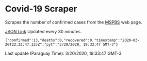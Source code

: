 # Covid-19 Scraper

Scrapes the number of confirmed cases from the [MSPBS](https://www.mspbs.gov.py/covid-19.php) web page.

[JSON Link](https://jmayalag.github.io/covid19-scrape/cases.json)
Updated every 30 minutes.
```
{"confirmed":13,"deaths":0,"recovered":0,"timestamp":"2020-03-20T22:33:47.133Z","pyt":"3/20/2020, 19:33:47 GMT-3"}
```
Last update (Paraguay Time): 3/20/2020, 19:33:47 GMT-3